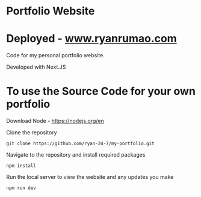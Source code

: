 # Portfolio Website 
# Deployed - www.ryanrumao.com
Code for my personal portfolio website. 

Developed with Next.JS

# To use the Source Code for your own portfolio

Download Node - https://nodejs.org/en

Clone the repository

```
git clone https://github.com/ryan-24-7/my-portfolio.git
```
Navigate to the repository and install required packages

```
npm install
```

Run the local server to view the website and any updates you make

```
npm run dev
```
